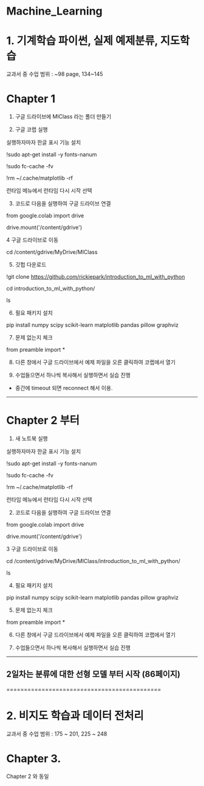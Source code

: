 # Machine_Learning

# 1. 기계학습 파이썬, 실제 예제분류, 지도학습

교과서 중 수업 범위 : ~98 page, 134~145

# Chapter 1 

1. 구글 드라이브에 MlClass 라는 폴더 만들기 

2. 구글 코랩 실행

실행하자마자 한글 표시 기능 설치

!sudo apt-get install -y fonts-nanum

!sudo fc-cache -fv

!rm ~/.cache/matplotlib -rf

런타임 메뉴에서 런타임 다시 시작 선택


3. 코드로 다음을 실행하여 구글 드라이브 연결

from google.colab import drive

drive.mount('/content/gdrive')

4 구글 드라이브로 이동

cd /content/gdrive/MyDrive/MlClass

5. 깃헙 다운로드

!git clone https://github.com/rickiepark/introduction_to_ml_with_python


cd introduction_to_ml_with_python/

ls

6. 필요 패키지 설치

pip install numpy scipy scikit-learn matplotlib pandas pillow graphviz

7. 문제 없는지 체크

from preamble import *

8. 다른 창에서 구글 드라이브에서 예제 파일을 오른 클릭하여 코랩에서 열기


9. 수업들으면서 하나씩 복사해서 실행하면서 실습 진행

* 중간에 timeout 되면 reconnect 해서 이용.


-----------------------------------------------------------------------------

# Chapter 2 부터

1. 새 노트북 실행

실행하자마자 한글 표시 기능 설치

!sudo apt-get install -y fonts-nanum

!sudo fc-cache -fv

!rm ~/.cache/matplotlib -rf

런타임 메뉴에서 런타임 다시 시작 선택

2. 코드로 다음을 실행하여 구글 드라이브 연결

from google.colab import drive

drive.mount('/content/gdrive')

3 구글 드라이브로 이동

cd /content/gdrive/MyDrive/MlClass/introduction_to_ml_with_python/


ls

4. 필요 패키지 설치

pip install numpy scipy scikit-learn matplotlib pandas pillow graphviz

5. 문제 없는지 체크

from preamble import *

6. 다른 창에서 구글 드라이브에서 예제 파일을 오른 클릭하여 코랩에서 열기

7. 수업들으면서 하나씩 복사해서 실행하면서 실습 진행

------------------------------------
## 2일차는 분류에 대한 선형 모델 부터 시작 (86페이지)
============================================

# 2. 비지도 학습과 데이터 전처리

교과서 중 수업 범위 : 175 ~ 201, 
                     225 ~ 248

# Chapter 3. 

Chapter 2 와 동일



